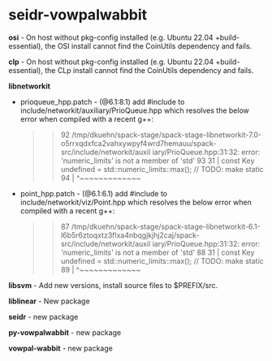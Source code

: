 # seidr-vowpalwabbit

<b>osi</b> - On host without pkg-config installed (e.g. Ubuntu 22.04 +build-essential), the OSI install cannot find the CoinUtils dependency and fails.

<b>clp</b> - On host without pkg-config installed (e.g. Ubuntu 22.04 +build-essential), the CLp install cannot find the CoinUtils dependency and fails.

<b>libnetworkit</b><p>
<ul>
  <li>prioqueue_hpp.patch - (@6.1:8.1) add #include <limits> to include/networkit/auxiliary/PrioQueue.hpp 
                           which resolves the below error when compiled with a recent g++:
 
  >> 92     /tmp/dkuehn/spack-stage/spack-stage-libnetworkit-7.0-o5rrxqdxfca2vahxywpyf4wrd7hemauu/spack-src/include/networkit/auxil
            iary/PrioQueue.hpp:31:32: error: 'numeric_limits' is not a member of 'std'
     93        31 |     const Key undefined = std::numeric_limits<Key>::max(); // TODO: make static
     94           |                                ^~~~~~~~~~~~~~

  <li>point_hpp.patch - (@6.1:6.1) add #include <stdexcept> to include/networkit/viz/Point.hpp which resolves the below error when compiled
                        with a recent g++:
                        
  >> 87     /tmp/dkuehn/spack-stage/spack-stage-libnetworkit-6.1-l6b5r6ztoqxtz3flxa4nbqgjkjhj2caj/spack-src/include/networkit/auxil
            iary/PrioQueue.hpp:31:32: error: 'numeric_limits' is not a member of 'std'
     88        31 |     const Key undefined = std::numeric_limits<Key>::max(); // TODO: make static
     89           |                                ^~~~~~~~~~~~~~
</ul>
</p>

<b>libsvm</b> - Add new versions, install source files to $PREFIX/src.
<p></p>
<b>liblinear</b> - New package
<p></p>
<b>seidr</b> - new package
<p></p>
<b>py-vowpalwabbit</b> - new package
<p></p>
<b>vowpal-wabbit</b> - new package
